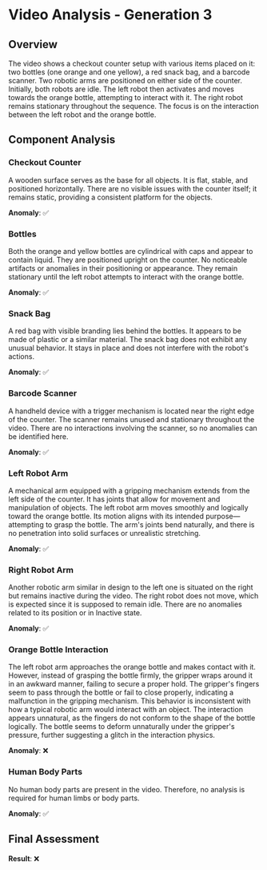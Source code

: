 # Video Analysis - Generation 3

## Overview
The video shows a checkout counter setup with various items placed on it: two bottles (one orange and one yellow), a red snack bag, and a barcode scanner. Two robotic arms are positioned on either side of the counter. Initially, both robots are idle. The left robot then activates and moves towards the orange bottle, attempting to interact with it. The right robot remains stationary throughout the sequence. The focus is on the interaction between the left robot and the orange bottle.

## Component Analysis

### Checkout Counter
A wooden surface serves as the base for all objects. It is flat, stable, and positioned horizontally. There are no visible issues with the counter itself; it remains static, providing a consistent platform for the objects.

**Anomaly**: ✅

### Bottles
Both the orange and yellow bottles are cylindrical with caps and appear to contain liquid. They are positioned upright on the counter. No noticeable artifacts or anomalies in their positioning or appearance. They remain stationary until the left robot attempts to interact with the orange bottle.

**Anomaly**: ✅

### Snack Bag
A red bag with visible branding lies behind the bottles. It appears to be made of plastic or a similar material. The snack bag does not exhibit any unusual behavior. It stays in place and does not interfere with the robot's actions.

**Anomaly**: ✅

### Barcode Scanner
A handheld device with a trigger mechanism is located near the right edge of the counter. The scanner remains unused and stationary throughout the video. There are no interactions involving the scanner, so no anomalies can be identified here.

**Anomaly**: ✅

### Left Robot Arm
A mechanical arm equipped with a gripping mechanism extends from the left side of the counter. It has joints that allow for movement and manipulation of objects. The left robot arm moves smoothly and logically toward the orange bottle. Its motion aligns with its intended purpose—attempting to grasp the bottle. The arm's joints bend naturally, and there is no penetration into solid surfaces or unrealistic stretching.

**Anomaly**: ✅

### Right Robot Arm
Another robotic arm similar in design to the left one is situated on the right but remains inactive during the video. The right robot does not move, which is expected since it is supposed to remain idle. There are no anomalies related to its position or in Inactive state.

**Anomaly**: ✅

### Orange Bottle Interaction
The left robot arm approaches the orange bottle and makes contact with it. However, instead of grasping the bottle firmly, the gripper wraps around it in an awkward manner, failing to secure a proper hold. The gripper's fingers seem to pass through the bottle or fail to close properly, indicating a malfunction in the gripping mechanism. This behavior is inconsistent with how a typical robotic arm would interact with an object. The interaction appears unnatural, as the fingers do not conform to the shape of the bottle logically. The bottle seems to deform unnaturally under the gripper's pressure, further suggesting a glitch in the interaction physics.

**Anomaly**: ❌

### Human Body Parts
No human body parts are present in the video. Therefore, no analysis is required for human limbs or body parts.

**Anomaly**: ✅

## Final Assessment
**Result**: ❌ 